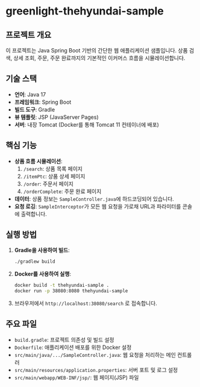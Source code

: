 # greenlight-thehyundai-sample

## 프로젝트 개요

이 프로젝트는 Java Spring Boot 기반의 간단한 웹 애플리케이션 샘플입니다. 상품 검색, 상세 조회, 주문, 주문 완료까지의 기본적인 이커머스 흐름을 시뮬레이션합니다.

## 기술 스택

*   **언어**: Java 17
*   **프레임워크**: Spring Boot
*   **빌드 도구**: Gradle
*   **뷰 템플릿**: JSP (JavaServer Pages)
*   **서버**: 내장 Tomcat (Docker를 통해 Tomcat 11 컨테이너에 배포)

## 핵심 기능

*   **상품 흐름 시뮬레이션**:
    1.  `/search`: 상품 목록 페이지
    2.  `/itemPtc`: 상품 상세 페이지
    3.  `/order`: 주문서 페이지
    4.  `/orderComplete`: 주문 완료 페이지
*   **데이터**: 상품 정보는 `SampleController.java`에 하드코딩되어 있습니다.
*   **요청 로깅**: `SampleInterceptor`가 모든 웹 요청을 가로채 URL과 파라미터를 콘솔에 출력합니다.

## 실행 방법

1.  **Gradle을 사용하여 빌드**:
    ```bash
    ./gradlew build
    ```
2.  **Docker를 사용하여 실행**:
    ```bash
    docker build -t thehyundai-sample .
    docker run -p 38080:8080 thehyundai-sample
    ```
3.  브라우저에서 `http://localhost:38080/search` 로 접속합니다.

## 주요 파일

*   `build.gradle`: 프로젝트 의존성 및 빌드 설정
*   `Dockerfile`: 애플리케이션 배포를 위한 Docker 설정
*   `src/main/java/.../SampleController.java`: 웹 요청을 처리하는 메인 컨트롤러
*   `src/main/resources/application.properties`: 서버 포트 및 로그 설정
*   `src/main/webapp/WEB-INF/jsp/`: 웹 페이지(JSP) 파일
